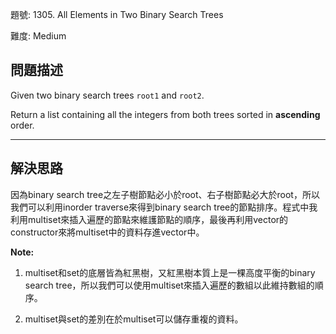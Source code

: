 題號: 1305. All Elements in Two Binary Search Trees

難度: Medium

## 問題描述
Given two binary search trees `root1` and `root2`.

Return a list containing all the integers from both trees sorted in **ascending** order.

---
## 解決思路
因為binary search tree之左子樹節點必小於root、右子樹節點必大於root，所以我們可以利用inorder traverse來得到binary search tree的節點排序。程式中我利用multiset來插入遍歷的節點來維護節點的順序，最後再利用vector的constructor來將multiset中的資料存進vector中。

**Note:**
1. multiset和set的底層皆為紅黑樹，又紅黑樹本質上是一棵高度平衡的binary search tree，所以我們可以使用multiset來插入遍歷的數組以此維持數組的順序。

2. multiset與set的差別在於multiset可以儲存重複的資料。


